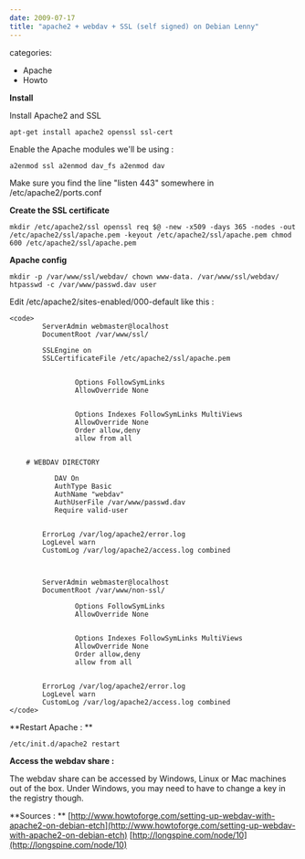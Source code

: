 ```yaml
---
date: 2009-07-17
title: "apache2 + webdav + SSL (self signed) on Debian Lenny"
---
```








categories:
- Apache
- Howto


**Install**

Install Apache2 and SSL

`apt-get install apache2 openssl ssl-cert`

Enable the Apache modules we'll be using :

`a2enmod ssl
a2enmod dav_fs
a2enmod dav`

Make sure you find the line "listen 443" somewhere in /etc/apache2/ports.conf


**Create the SSL certificate**

`mkdir /etc/apache2/ssl
openssl req $@ -new -x509 -days 365 -nodes -out /etc/apache2/ssl/apache.pem -keyout /etc/apache2/ssl/apache.pem
chmod 600 /etc/apache2/ssl/apache.pem`


**Apache config**

`mkdir -p /var/www/ssl/webdav/
chown www-data. /var/www/ssl/webdav/
htpasswd -c /var/www/passwd.dav user`


Edit /etc/apache2/sites-enabled/000-default like this :



    
    <code>
            ServerAdmin webmaster@localhost
            DocumentRoot /var/www/ssl/
    
            SSLEngine on
            SSLCertificateFile /etc/apache2/ssl/apache.pem
    
            
                    Options FollowSymLinks
                    AllowOverride None
            
            
                    Options Indexes FollowSymLinks MultiViews
                    AllowOverride None
                    Order allow,deny
                    allow from all
            
    
        # WEBDAV DIRECTORY
            
               DAV On
               AuthType Basic
               AuthName "webdav"
               AuthUserFile /var/www/passwd.dav 
               Require valid-user
           
    
            ErrorLog /var/log/apache2/error.log
            LogLevel warn
            CustomLog /var/log/apache2/access.log combined
    
    
    
            ServerAdmin webmaster@localhost
            DocumentRoot /var/www/non-ssl/
            
                    Options FollowSymLinks
                    AllowOverride None
            
            
                    Options Indexes FollowSymLinks MultiViews
                    AllowOverride None
                    Order allow,deny
                    allow from all
            
    
            ErrorLog /var/log/apache2/error.log
            LogLevel warn
            CustomLog /var/log/apache2/access.log combined
    </code>




**Restart Apache : **

`/etc/init.d/apache2 restart`


**Access the webdav share :**

The webdav share can be accessed by Windows, Linux or Mac machines out of the box.
Under Windows, you may need to have to change a key in the registry though.


**Sources : **
[http://www.howtoforge.com/setting-up-webdav-with-apache2-on-debian-etch](http://www.howtoforge.com/setting-up-webdav-with-apache2-on-debian-etch)
[http://longspine.com/node/10](http://longspine.com/node/10)

